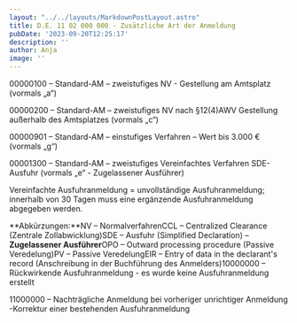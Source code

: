 ```yaml
---
layout: "../../layouts/MarkdownPostLayout.astro"
title: D.E. 11 02 000 000 - Zusätzliche Art der Anmeldung
pubDate: '2023-09-20T12:25:17'
description: ''
author: Anja
image: ''
---
```


00000100 – Standard-AM – zweistufiges NV - Gestellung am Amtsplatz (vormals „a“)

00000200 – Standard-AM – zweistufiges NV nach §12(4)AWV Gestellung außerhalb des Amtsplatzes (vormals „c“)

00000901 – Standard-AM – einstufiges Verfahren – Wert bis 3.000 € (vormals „g“)

00001300 – Standard-AM – zweistufiges Vereinfachtes Verfahren SDE-Ausfuhr (vormals „e“ - Zugelassener Ausführer)

Vereinfachte Ausfuhranmeldung = unvollständige Ausfuhranmeldung; innerhalb von 30 Tagen muss eine ergänzende Ausfuhranmeldung abgegeben werden.

**Abkürzungen:**NV – NormalverfahrenCCL – Centralized Clearance (Zentrale Zollabwicklung)SDE – Ausfuhr (Simplified Declaration) – **Zugelassener Ausführer**OPO – Outward processing procedure (Passive Veredelung)PV – Passive VeredelungEIR – Entry of data in the declarant\'s record (Anschreibung in der Buchführung des Anmelders)10000000 – Rückwirkende Ausfuhranmeldung - es wurde keine Ausfuhranmeldung erstellt

11000000 – Nachträgliche Anmeldung bei vorheriger unrichtiger Anmeldung -Korrektur einer bestehenden Ausfuhranmeldung